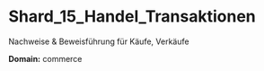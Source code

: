 # Shard_15_Handel_Transaktionen

Nachweise & Beweisführung für Käufe, Verkäufe

**Domain:** commerce
